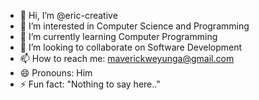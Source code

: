 - 👋 Hi, I’m @eric-creative
- 👀 I’m interested in Computer Science and Programming
- 🌱 I’m currently learning Computer Programming
- 💞️ I’m looking to collaborate on Software Development
- 📫 How to reach me: maverickweyunga@gmail.com
- 😄 Pronouns: Him
- ⚡ Fun fact: "Nothing to say here.."

<!---
PetitMaestro/PetitMaestro is a ✨ special ✨ repository because its `README.md` (this file) appears on your GitHub profile.
You can click the Preview link to take a look at your changes.
--->
